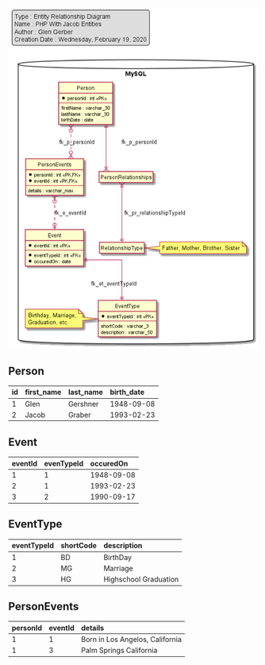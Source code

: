 ![Database Model](./docs/img/application.erd.png)

## Person
|id      |first_name |last_name    |birth_date       |
|:----   |:----------|:------------|:----------------|
|1       |Glen       |Gershner     |1948-09-08       |
|2       |Jacob      |Graber       |1993-02-23       |

## Event
|eventId |evenTypeId |occuredOn    |
|:----   |:----------|:------------|
|1       |1          |1948-09-08   |
|2       |1          |1993-02-23   |
|3       |2          |1990-09-17   |


## EventType
|eventTypeId |shortCode |description           |
|:----       |:---------|:------------         |
|1           |BD        |BirthDay              |
|2           |MG        |Marriage              |
|3           |HG        |Highschool Graduation |

## PersonEvents
|personId |eventId   |details                         |
|:----    |:---------|:------------                   |
|1        |1         |Born in Los Angelos, California |
|1        |3         |Palm Springs California         |

